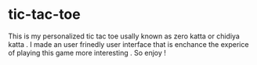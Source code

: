 # tic-tac-toe
This is my personalized tic tac toe usally known as zero katta or chidiya katta . I made an user frinedly user interface that is enchance the experice of playing this game more interesting . So enjoy !
